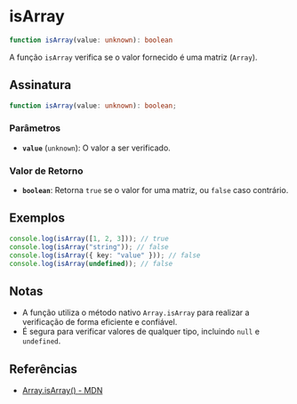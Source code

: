 # isArray

```typescript
function isArray(value: unknown): boolean
```

A função `isArray` verifica se o valor fornecido é uma matriz (`Array`).

## Assinatura

```typescript
function isArray(value: unknown): boolean;
```

### Parâmetros

- **`value`** (`unknown`): O valor a ser verificado.

### Valor de Retorno

- **`boolean`**: Retorna `true` se o valor for uma matriz, ou `false` caso contrário.

## Exemplos

```typescript
console.log(isArray([1, 2, 3])); // true
console.log(isArray("string")); // false
console.log(isArray({ key: "value" })); // false
console.log(isArray(undefined)); // false
```

## Notas

- A função utiliza o método nativo `Array.isArray` para realizar a verificação de forma eficiente e confiável.
- É segura para verificar valores de qualquer tipo, incluindo `null` e `undefined`. 

## Referências

- [Array.isArray() - MDN](https://developer.mozilla.org/en-US/docs/Web/JavaScript/Reference/Global_Objects/Array/isArray)